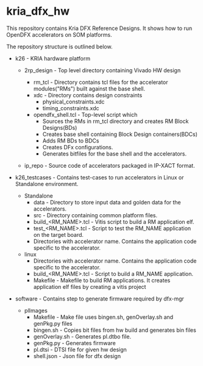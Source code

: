 # kria_dfx_hw

This repository contains Kria DFX Reference Designs. It shows how to run OpenDFX accelerators on SOM platforms.

The repository structure is outlined below. 

* k26 - KRIA hardware platform
	* 2rp_design - Top level directory containing Vivado HW design
		* rm_tcl - Directory contains tcl files for the accelerator modules("RMs") built against the base shell.
		* xdc - Directory contains design constraints
			* physical_constraints.xdc
			* timing_constraints.xdc
		* opendfx_shell.tcl - Top-level script which 
			* Sources the RMs in rm_tcl directory and creates RM Block Designs(BDs)
			* Creates base shell containing Block Design containers(BDCs)
			* Adds RM BDs to BDCs
			* Creates DFx configurations.
			* Generates bitfiles for the base shell and the accelerators.

	* ip_repo - Source code of accelerators packaged in IP-XACT format.

* k26_testcases - Contains test-cases to run accelerators in Linux or Standalone environment.
	* Standalone
		* data - Directory to store input data and golden data for the accelerators.
		* src - Directory containing common platform files.
		* build_<RM_NAME>.tcl - Vitis script to build a RM application elf.
		* test_<RM_NAME>.tcl - Script to test the RM_NAME application on the target board.
		* Directories with accelerator name. Contains the application code specific to the accelerator.
	* linux	
		* Directories with accelerator name. Contains the application code specific to the accelerator.
		* build_<RM_NAME>.tcl - Script to build a RM_NAME application.
		* Makefile - Makefile to build RM applications.  It creates application elf files by creating a vitis project

* software - Contains step to generate firmware required by dfx-mgr
	* plImages
		* Makefile - Make file uses bingen.sh, genOverlay.sh and genPkg.py files
		* bingen.sh - Copies bit files from hw build and generates bin files
		* genOverlay.sh - Generates pl.dtbo file. 
		* genPkg.py - Generates firmware
		* pl.dtsi - DTSI file for given hw design
		* shell.json - Json file for dfx design 
